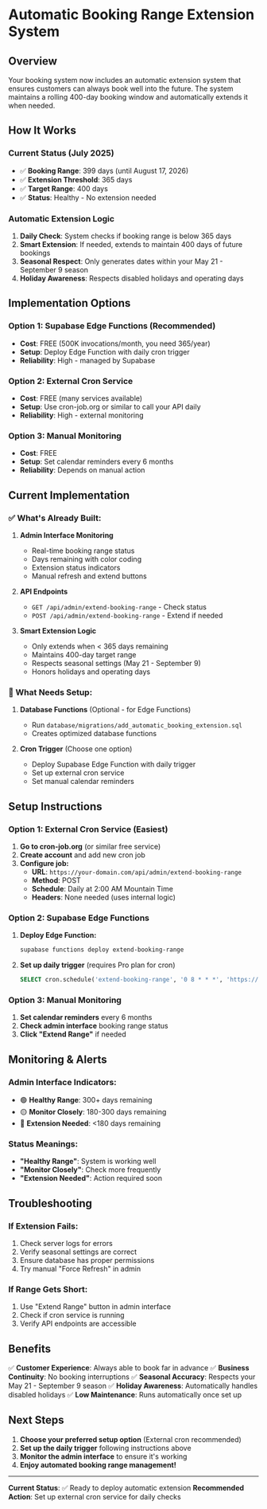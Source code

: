 # Automatic Booking Range Extension System

## Overview

Your booking system now includes an automatic extension system that ensures customers can always book well into the future. The system maintains a rolling 400-day booking window and automatically extends it when needed.

## How It Works

### **Current Status (July 2025)**
- ✅ **Booking Range**: 399 days (until August 17, 2026)
- ✅ **Extension Threshold**: 365 days
- ✅ **Target Range**: 400 days
- ✅ **Status**: Healthy - No extension needed

### **Automatic Extension Logic**
1. **Daily Check**: System checks if booking range is below 365 days
2. **Smart Extension**: If needed, extends to maintain 400 days of future bookings
3. **Seasonal Respect**: Only generates dates within your May 21 - September 9 season
4. **Holiday Awareness**: Respects disabled holidays and operating days

## Implementation Options

### **Option 1: Supabase Edge Functions (Recommended)**
- **Cost**: FREE (500K invocations/month, you need 365/year)
- **Setup**: Deploy Edge Function with daily cron trigger
- **Reliability**: High - managed by Supabase

### **Option 2: External Cron Service**
- **Cost**: FREE (many services available)
- **Setup**: Use cron-job.org or similar to call your API daily
- **Reliability**: High - external monitoring

### **Option 3: Manual Monitoring**
- **Cost**: FREE
- **Setup**: Set calendar reminders every 6 months
- **Reliability**: Depends on manual action

## Current Implementation

### **✅ What's Already Built:**

1. **Admin Interface Monitoring**
   - Real-time booking range status
   - Days remaining with color coding
   - Extension status indicators
   - Manual refresh and extend buttons

2. **API Endpoints**
   - `GET /api/admin/extend-booking-range` - Check status
   - `POST /api/admin/extend-booking-range` - Extend if needed

3. **Smart Extension Logic**
   - Only extends when < 365 days remaining
   - Maintains 400-day target range
   - Respects seasonal settings (May 21 - September 9)
   - Honors holidays and operating days

### **🔧 What Needs Setup:**

1. **Database Functions** (Optional - for Edge Functions)
   - Run `database/migrations/add_automatic_booking_extension.sql`
   - Creates optimized database functions

2. **Cron Trigger** (Choose one option)
   - Deploy Supabase Edge Function with daily trigger
   - Set up external cron service
   - Set manual calendar reminders

## Setup Instructions

### **Option 1: External Cron Service (Easiest)**

1. **Go to cron-job.org** (or similar free service)
2. **Create account** and add new cron job
3. **Configure job:**
   - **URL**: `https://your-domain.com/api/admin/extend-booking-range`
   - **Method**: POST
   - **Schedule**: Daily at 2:00 AM Mountain Time
   - **Headers**: None needed (uses internal logic)

### **Option 2: Supabase Edge Functions**

1. **Deploy Edge Function:**
   ```bash
   supabase functions deploy extend-booking-range
   ```

2. **Set up daily trigger** (requires Pro plan for cron)
   ```sql
   SELECT cron.schedule('extend-booking-range', '0 8 * * *', 'https://your-project.supabase.co/functions/v1/extend-booking-range');
   ```

### **Option 3: Manual Monitoring**

1. **Set calendar reminders** every 6 months
2. **Check admin interface** booking range status
3. **Click "Extend Range"** if needed

## Monitoring & Alerts

### **Admin Interface Indicators:**

- 🟢 **Healthy Range**: 300+ days remaining
- 🟡 **Monitor Closely**: 180-300 days remaining  
- 🔴 **Extension Needed**: <180 days remaining

### **Status Meanings:**

- **"Healthy Range"**: System is working well
- **"Monitor Closely"**: Check more frequently
- **"Extension Needed"**: Action required soon

## Troubleshooting

### **If Extension Fails:**
1. Check server logs for errors
2. Verify seasonal settings are correct
3. Ensure database has proper permissions
4. Try manual "Force Refresh" in admin

### **If Range Gets Short:**
1. Use "Extend Range" button in admin interface
2. Check if cron service is running
3. Verify API endpoints are accessible

## Benefits

✅ **Customer Experience**: Always able to book far in advance
✅ **Business Continuity**: No booking interruptions
✅ **Seasonal Accuracy**: Respects your May 21 - September 9 season
✅ **Holiday Awareness**: Automatically handles disabled holidays
✅ **Low Maintenance**: Runs automatically once set up

## Next Steps

1. **Choose your preferred setup option** (External cron recommended)
2. **Set up the daily trigger** following instructions above
3. **Monitor the admin interface** to ensure it's working
4. **Enjoy automated booking range management!**

---

**Current Status**: ✅ Ready to deploy automatic extension
**Recommended Action**: Set up external cron service for daily checks
